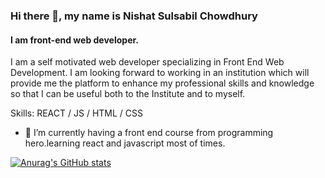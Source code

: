 ### Hi there 👋, my name is Nishat Sulsabil Chowdhury
#### I am front-end web developer. 
I am a self motivated web developer specializing in Front End Web Development. I am looking forward to working in an  institution which will provide me the platform to enhance my professional skills and knowledge so that I can be useful both to the Institute and to myself.

Skills:  REACT / JS / HTML / CSS

- 🔭 I’m currently having a front end course from programming hero.learning react and javascript most of times. 






[![Anurag's GitHub stats](https://github-readme-stats.vercel.app/api?username=sulsabil)](https://github.com/anuraghazra/github-readme-stats)
